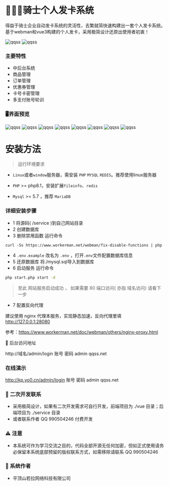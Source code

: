 
# 🚀🚀🚀骑士个人发卡系统

得益于骑士企业自动发卡系统的灵活性，去繁就简快速构建出一套个人发卡系统。基于webman和vue3构建的个人发卡，采用极简设计还原出使用者初衷！

<img src="./imgs/1.jpg" alt="qqss" >
<img src="./imgs/4.jpg" alt="qqss" >

### 主要特性

+ 中后台系统
+ 商品管理
+ 订单管理
+ 优惠券管理
+ 卡号卡密管理
+ 多支付账号轮训

### 🖥️界面预览

<img src="./imgs/2.jpg" alt="qqss" >
<img src="./imgs/3.jpg" alt="qqss" >
<img src="./imgs/5.jpg" alt="qqss" >
<img src="./imgs/6.jpg" alt="qqss" >
<img src="./imgs/7.jpg" alt="qqss" >
<img src="./imgs/8.jpg" alt="qqss" >
<img src="./imgs/9.jpg" alt="qqss" >
<img src="./imgs/10.jpg" alt="qqss" >

# 安装方法

> 运行环境要求
* `Linux`或者`window`服务器，需安装 `PHP`  `MYSQL`  `REDIS`。推荐使用linux服务器 

* `PHP`  >= php8.1，安装扩展`fileinfo`、`redis`

* `Mysql` >= 5.7 ，推荐 `MariaDB`

### 详细安装步骤

+ 1 将源码( /service )到自己网站目录
+ 2 创建数据库
+ 3 删除禁用函数 运行命令
```
curl -Ss https://www.workerman.net/webman/fix-disable-functions | php
```
+ 4
    `.env.example` 改名为 `.env` ，打开`.env`文件配置数据库信息
+ 5 还原数据库
   将./mysql.sql导入到数据库
+ 6 启动服务 运行命令 
```bash
php start.php start -d
```
> 至此 网站服务启动成功 ， 如果需要 80 端口访问( 亦指 域名访问) 请看下一步
 
+ 7  配置反向代理

建议使用 nginx 代理本服务，实现静态加速，反向代理里填  http://127.0.0.1:28080

参考：https://www.workerman.net/doc/webman/others/nginx-proxy.html


 👀 后台访问地址

http://域名/admin/login  账号 密码 admin  qqss.net

### 在线演示

http://kp.yo0.cn/admin/login   账号 密码 admin  qqss.net


### 🧐 二次开发联系
+ 采用极简设计，如果有二次开发需求可自行开发，前端项目为 ./vue 目录；后端项目为 ./service 目录 
+ 或者联系作者  QQ 990504246 付费开发
### ⚠️ 注意
+ 本系统可作为学习交流之目的，代码全部开源无任何加密，但如正式使用请务必保留本系统底部预留的版权联系方式，如需移除请联系 QQ 990504246
### 🐹 系统作者
+ 平顶山若拉网络科技有限公司